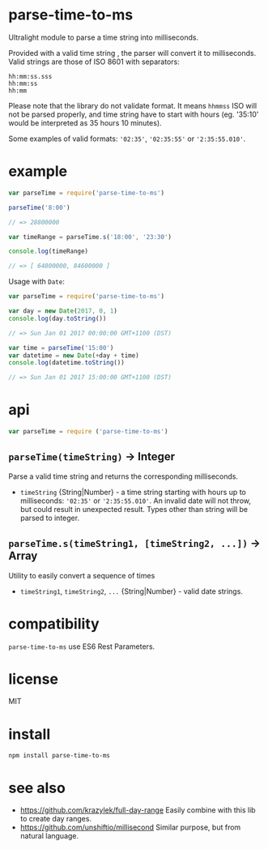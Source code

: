 # parse-time-to-ms

Ultralight module to parse a time string into milliseconds.


Provided with a valid time string , the parser will convert it to milliseconds.
Valid strings are those of ISO 8601 with separators:

```
hh:mm:ss.sss 
hh:mm:ss 	
hh:mm
```

Please note that the library do not validate format. It means `hhmmss` ISO will not be parsed properly, and time string have to start with hours (eg. '35:10' would be interpreted as 35 hours 10 minutes). 

Some examples of valid formats: `'02:35'`, `'02:35:55'` or `'2:35:55.010'`.


# example

```js
var parseTime = require('parse-time-to-ms')

parseTime('8:00')

// => 28800000

var timeRange = parseTime.s('18:00', '23:30')

console.log(timeRange)

// => [ 64800000, 84600000 ]
```

Usage with `Date`:

```js
var parseTime = require('parse-time-to-ms')

var day = new Date(2017, 0, 1)
console.log(day.toString())

// => Sun Jan 01 2017 00:00:00 GMT+1100 (DST)

var time = parseTime('15:00')
var datetime = new Date(+day + time)
console.log(datetime.toString())

// => Sun Jan 01 2017 15:00:00 GMT+1100 (DST)
```


# api

```js
var parseTime = require ('parse-time-to-ms')
```

## `parseTime(timeString)` -> Integer

Parse a valid time string and returns the corresponding milliseconds.

* `timeString` {String|Number} - a time string starting with hours up to milliseconds: `'02:35'` or `'2:35:55.010'`. 
  An invalid date will not throw, but could result in unexpected result. Types other than string will be parsed to integer.

## `parseTime.s(timeString1, [timeString2, ...])` -> Array<Integer>

Utility to easily convert a sequence of times

* `timeString1`, `timeString2`, `...` {String|Number} - valid date strings.


# compatibility

`parse-time-to-ms` use ES6 Rest Parameters.


# license

MIT


# install

```
npm install parse-time-to-ms
```


# see also

- https://github.com/krazylek/full-day-range Easily combine with this lib to create day ranges.
- https://github.com/unshiftio/millisecond Similar purpose, but from natural language.
